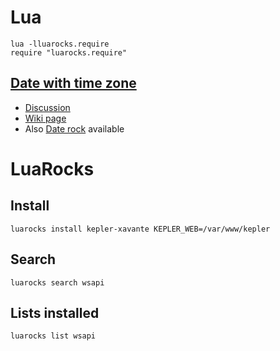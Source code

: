 # Lua

    lua -lluarocks.require
    require "luarocks.require"

## [Date with time zone][]

* [Discussion](http://lua-users.org/lists/lua-l/2008-03/msg00050.html)
* [Wiki page][Date with time zone]
* Also [Date rock](http://luarocks.org/repositories/rocks/#date) available

[Date with time zone]: http://lua-users.org/wiki/TimeZone

# LuaRocks

## Install

    luarocks install kepler-xavante KEPLER_WEB=/var/www/kepler

## Search

    luarocks search wsapi

## Lists installed

    luarocks list wsapi

